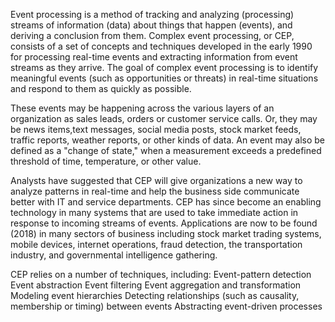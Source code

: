 Event processing is a method of tracking and analyzing (processing) streams of information (data) about things that happen (events), and deriving a conclusion from them. Complex event processing, or CEP, consists of a set of concepts and techniques developed in the early 1990 for processing real-time events and extracting information from event streams as they arrive. The goal of complex event processing is to identify meaningful events (such as opportunities or threats) in real-time situations and respond to them as quickly as possible.

These events may be happening across the various layers of an organization as sales leads, orders or customer service calls. Or, they may be news items,text messages, social media posts, stock market feeds, traffic reports, weather reports, or other kinds of data. An event may also be defined as a "change of state," when a measurement exceeds a predefined threshold of time, temperature, or other value.

Analysts have suggested that CEP will give organizations a new way to analyze patterns in real-time and help the business side communicate better with IT and service departments. CEP has since become an enabling technology in many systems that are used to take immediate action in response to incoming streams of events. Applications are now to be found (2018) in many sectors of business including stock market trading systems, mobile devices, internet operations, fraud detection, the transportation industry, and governmental intelligence gathering.

CEP relies on a number of techniques, including:
	Event-pattern detection
	Event abstraction
	Event filtering
	Event aggregation and transformation
	Modeling event hierarchies
	Detecting relationships (such as causality, membership or timing) between events
	Abstracting event-driven processes
